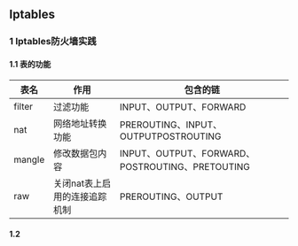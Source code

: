 ## Iptables

### 1 Iptables防火墙实践

#### 1.1 表的功能

| 表名   | 作用                          | 包含的链                                        |
| ------ | ----------------------------- | ----------------------------------------------- |
| filter | 过滤功能                      | INPUT、OUTPUT、FORWARD                          |
| nat    | 网络地址转换功能              | PREROUTING、INPUT、OUTPUTPOSTROUTING            |
| mangle | 修改数据包内容                | INPUT、OUTPUT、FORWARD、POSTROUTING、PRETOUTING |
| raw    | 关闭nat表上启用的连接追踪机制 | PREROUTING、OUTPUT                              |

 #### 1.2 

